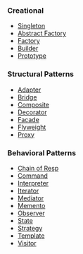 ### Creational
* [Singleton]()
* [Abstract Factory]()
* [Factory]()
* [Builder]()
* [Prototype]()

### Structural Patterns
* [Adapter]()
* [Bridge]()
* [Composite]()
* [Decorator]()
* [Facade]()
* [Flyweight]()
* [Proxy]()

### Behavioral Patterns
* [Chain of Resp]()
* [Command]()
* [Interpreter]()
* [Iterator]()
* [Mediator]()
* [Memento]()
* [Observer]()
* [State]()
* [Strategy]()
* [Template]()
* [Visitor]()